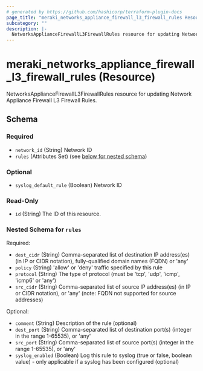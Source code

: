 ```yaml
---
# generated by https://github.com/hashicorp/terraform-plugin-docs
page_title: "meraki_networks_appliance_firewall_l3_firewall_rules Resource - terraform-provider-meraki"
subcategory: ""
description: |-
  NetworksApplianceFirewallL3FirewallRules resource for updating Network Appliance Firewall L3 Firewall Rules.
---
```


# meraki_networks_appliance_firewall_l3_firewall_rules (Resource)

NetworksApplianceFirewallL3FirewallRules resource for updating Network Appliance Firewall L3 Firewall Rules.



<!-- schema generated by tfplugindocs -->
## Schema

### Required

- `network_id` (String) Network ID
- `rules` (Attributes Set) (see [below for nested schema](#nestedatt--rules))

### Optional

- `syslog_default_rule` (Boolean) Network ID

### Read-Only

- `id` (String) The ID of this resource.

<a id="nestedatt--rules"></a>
### Nested Schema for `rules`

Required:

- `dest_cidr` (String) Comma-separated list of destination IP address(es) (in IP or CIDR notation), fully-qualified domain names (FQDN) or 'any'
- `policy` (String) 'allow' or 'deny' traffic specified by this rule
- `protocol` (String) The type of protocol (must be 'tcp', 'udp', 'icmp', 'icmp6' or 'any')
- `src_cidr` (String) Comma-separated list of source IP address(es) (in IP or CIDR notation), or 'any' (note: FQDN not supported for source addresses)

Optional:

- `comment` (String) Description of the rule (optional)
- `dest_port` (String) Comma-separated list of destination port(s) (integer in the range 1-65535), or 'any'
- `src_port` (String) Comma-separated list of source port(s) (integer in the range 1-65535), or 'any'
- `syslog_enabled` (Boolean) Log this rule to syslog (true or false, boolean value) - only applicable if a syslog has been configured (optional)


